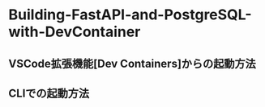 # Building-FastAPI-and-PostgreSQL-with-DevContainer

## VSCode拡張機能[Dev Containers]からの起動方法

## CLIでの起動方法


